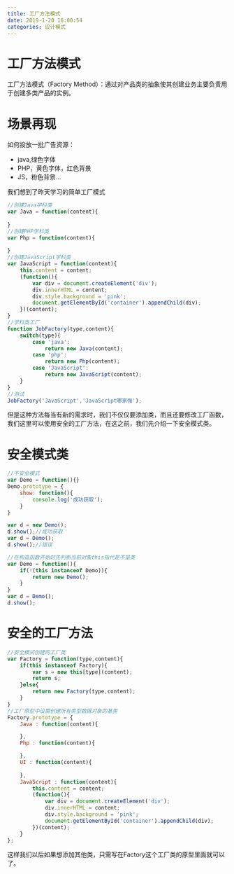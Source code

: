 ```yaml
---
title: 工厂方法模式
date: 2019-1-20 16:00:54
categories: 设计模式
---
```


# 工厂方法模式

工厂方法模式（Factory Method）：通过对产品类的抽象使其创建业务主要负责用于创建多类产品的实例。

# 场景再现

如何投放一批广告资源：

* java,绿色字体
* PHP，黄色字体，红色背景
* JS，粉色背景...

我们想到了昨天学习的简单工厂模式

<!--more-->

```js
//创建Java学科类
var Java = function(content){
    
}
//创建PHP学科类
var Php = function(content){
    
}
//创建JavaScript学科类
var JavaScript = function(content){
    this.content = content;
    (function(){
        var div = document.createElement('div');
        div.innerHTML = content;
        div.style.background = 'pink';
        document.getElementById('container').appendChild(div);
    })(content);
}
//学科类工厂
function JobFactory(type,content){
    switch(type){
        case 'java':
            return new Java(content);
        case 'php':
            return new Php(content);
        case 'JavaScript':
            return new JavaScript(content);
    }
}
//测试
JobFactory('JavaScript','JavaScript哪家强');
```

但是这种方法每当有新的需求时，我们不仅仅要添加类，而且还要修改工厂函数，我们这里可以使用安全的工厂方法，在这之前，我们先介绍一下安全模式类。

# 安全模式类

```js
//不安全模式
var Demo = function(){}
Demo.prototype = {
    show: function(){
        console.log('成功获取');
    }
}

var d = new Demo();
d.show();//成功获取
var d = Demo();
d.show();//错误

//在构造函数开始时先判断当前对象this指代是不是类
var Demo = function(){
    if(!(this instanceof Demo)){
        return new Demo();
    }
}
var d = Demo();
d.show();
```

# 安全的工厂方法

```js
//安全模式创建的工厂类
var Factory = function(type,content){
    if(this instanceof Factory){
        var s = new this[type](content);
        return s;
    }else{
        return new Factory(type,content);
    }
}
//工厂原型中设置创建所有类型数据对象的基类
Factory.prototype = {
    Java : function(content){

    },
    Php : function(content){

    },
    UI : function(content){
        
    },
    JavaScript : function(content){
        this.content = content;
        (function(){
            var div = document.createElement('div');
            div.innerHTML = content;
            div.style.background = 'pink';
            document.getElementById('container').appendChild(div);
        })(content);
    }
};
```

这样我们以后如果想添加其他类，只需写在Factory这个工厂类的原型里面就可以了。